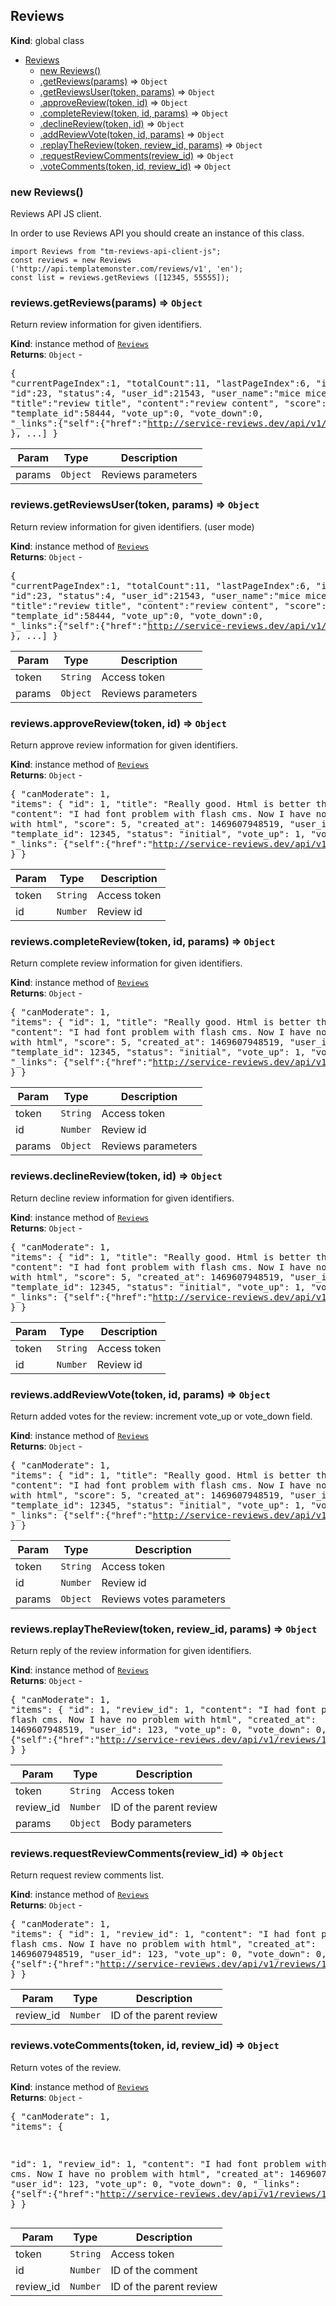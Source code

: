 <a name="Reviews"></a>

## Reviews
**Kind**: global class  

* [Reviews](#Reviews)
    * [new Reviews()](#new_Reviews_new)
    * [.getReviews(params)](#Reviews+getReviews) ⇒ <code>Object</code>
    * [.getReviewsUser(token, params)](#Reviews+getReviewsUser) ⇒ <code>Object</code>
    * [.approveReview(token, id)](#Reviews+approveReview) ⇒ <code>Object</code>
    * [.completeReview(token, id, params)](#Reviews+completeReview) ⇒ <code>Object</code>
    * [.declineReview(token, id)](#Reviews+declineReview) ⇒ <code>Object</code>
    * [.addReviewVote(token, id, params)](#Reviews+addReviewVote) ⇒ <code>Object</code>
    * [.replayTheReview(token, review_id, params)](#Reviews+replayTheReview) ⇒ <code>Object</code>
    * [.requestReviewComments(review_id)](#Reviews+requestReviewComments) ⇒ <code>Object</code>
    * [.voteComments(token, id, review_id)](#Reviews+voteComments) ⇒ <code>Object</code>

<a name="new_Reviews_new"></a>

### new Reviews()
Reviews API JS client.

In order to use Reviews API you should create an instance of this class.
~~~~
import Reviews from "tm-reviews-api-client-js";
const reviews = new Reviews ('http://api.templatemonster.com/reviews/v1', 'en');
const list = reviews.getReviews ([12345, 55555]);
~~~~

<a name="Reviews+getReviews"></a>

### reviews.getReviews(params) ⇒ <code>Object</code>
Return review information for given identifiers.

**Kind**: instance method of [<code>Reviews</code>](#Reviews)  
**Returns**: <code>Object</code> - <pre>{
"currentPageIndex":1,
"totalCount":11,
"lastPageIndex":6,
"items": [
 {
   "id":23,
   "status":4,
   "user_id":21543,
   "user_name":"mice mice",
   "title":"review title",
   "content":"review content",
   "score":5,
   "template_id":58444,
   "vote_up":0,
   "vote_down":0,
   "_links":{"self":{"href":"http://service-reviews.dev/api/v1/reviews/23"}}
  }, ...]
 }</pre>  

| Param | Type | Description |
| --- | --- | --- |
| params | <code>Object</code> | Reviews parameters |

<a name="Reviews+getReviewsUser"></a>

### reviews.getReviewsUser(token, params) ⇒ <code>Object</code>
Return review information for given identifiers. (user mode)

**Kind**: instance method of [<code>Reviews</code>](#Reviews)  
**Returns**: <code>Object</code> - <pre>{
"currentPageIndex":1,
"totalCount":11,
"lastPageIndex":6,
"items": [
 {
   "id":23,
   "status":4,
   "user_id":21543,
   "user_name":"mice mice",
   "title":"review title",
   "content":"review content",
   "score":5,
   "template_id":58444,
   "vote_up":0,
   "vote_down":0,
   "_links":{"self":{"href":"http://service-reviews.dev/api/v1/reviews/23"}}
  }, ...]
 }</pre>  

| Param | Type | Description |
| --- | --- | --- |
| token | <code>String</code> | Access token |
| params | <code>Object</code> | Reviews parameters |

<a name="Reviews+approveReview"></a>

### reviews.approveReview(token, id) ⇒ <code>Object</code>
Return approve review information for given identifiers.

**Kind**: instance method of [<code>Reviews</code>](#Reviews)  
**Returns**: <code>Object</code> - <pre>{
"canModerate": 1,
"items":
 {
    "id": 1,
    "title": "Really good. Html is better than cms",
    "content": "I had font problem with flash cms. Now I have no problem with html",
    "score": 5,
    "created_at": 1469607948519,
    "user_id": 123,
    "template_id": 12345,
    "status": "initial",
    "vote_up": 1,
    "vote_down": 0,
    "_links": {"self":{"href":"http://service-reviews.dev/api/v1/reviews/1"}}
  }
 }</pre>  

| Param | Type | Description |
| --- | --- | --- |
| token | <code>String</code> | Access token |
| id | <code>Number</code> | Review id |

<a name="Reviews+completeReview"></a>

### reviews.completeReview(token, id, params) ⇒ <code>Object</code>
Return complete review information for given identifiers.

**Kind**: instance method of [<code>Reviews</code>](#Reviews)  
**Returns**: <code>Object</code> - <pre>{
"canModerate": 1,
"items":
 {
    "id": 1,
    "title": "Really good. Html is better than cms",
    "content": "I had font problem with flash cms. Now I have no problem with html",
    "score": 5,
    "created_at": 1469607948519,
    "user_id": 123,
    "template_id": 12345,
    "status": "initial",
    "vote_up": 1,
    "vote_down": 0,
    "_links": {"self":{"href":"http://service-reviews.dev/api/v1/reviews/1"}}
  }
 }</pre>  

| Param | Type | Description |
| --- | --- | --- |
| token | <code>String</code> | Access token |
| id | <code>Number</code> | Review id |
| params | <code>Object</code> | Reviews parameters |

<a name="Reviews+declineReview"></a>

### reviews.declineReview(token, id) ⇒ <code>Object</code>
Return decline review information for given identifiers.

**Kind**: instance method of [<code>Reviews</code>](#Reviews)  
**Returns**: <code>Object</code> - <pre>{
"canModerate": 1,
"items":
 {
    "id": 1,
    "title": "Really good. Html is better than cms",
    "content": "I had font problem with flash cms. Now I have no problem with html",
    "score": 5,
    "created_at": 1469607948519,
    "user_id": 123,
    "template_id": 12345,
    "status": "initial",
    "vote_up": 1,
    "vote_down": 0,
    "_links": {"self":{"href":"http://service-reviews.dev/api/v1/reviews/1"}}
  }
 }</pre>  

| Param | Type | Description |
| --- | --- | --- |
| token | <code>String</code> | Access token |
| id | <code>Number</code> | Review id |

<a name="Reviews+addReviewVote"></a>

### reviews.addReviewVote(token, id, params) ⇒ <code>Object</code>
Return added votes for the review: increment vote_up or vote_down field.

**Kind**: instance method of [<code>Reviews</code>](#Reviews)  
**Returns**: <code>Object</code> - <pre>{
"canModerate": 1,
"items":
 {
    "id": 1,
    "title": "Really good. Html is better than cms",
    "content": "I had font problem with flash cms. Now I have no problem with html",
    "score": 5,
    "created_at": 1469607948519,
    "user_id": 123,
    "template_id": 12345,
    "status": "initial",
    "vote_up": 1,
    "vote_down": 0,
    "_links": {"self":{"href":"http://service-reviews.dev/api/v1/reviews/1"}}
  }
 }</pre>  

| Param | Type | Description |
| --- | --- | --- |
| token | <code>String</code> | Access token |
| id | <code>Number</code> | Review id |
| params | <code>Object</code> | Reviews votes parameters |

<a name="Reviews+replayTheReview"></a>

### reviews.replayTheReview(token, review_id, params) ⇒ <code>Object</code>
Return reply of the review information for given identifiers.

**Kind**: instance method of [<code>Reviews</code>](#Reviews)  
**Returns**: <code>Object</code> - <pre>{
"canModerate": 1,
"items":
 {
  "id": 1,
  "review_id": 1,
  "content": "I had font problem with flash cms. Now I have no problem with html",
  "created_at": 1469607948519,
  "user_id": 123,
  "vote_up": 0,
  "vote_down": 0,
  "_links": {"self":{"href":"http://service-reviews.dev/api/v1/reviews/1/comment/1"}}
  }
 }</pre>  

| Param | Type | Description |
| --- | --- | --- |
| token | <code>String</code> | Access token |
| review_id | <code>Number</code> | ID of the parent review |
| params | <code>Object</code> | Body parameters |

<a name="Reviews+requestReviewComments"></a>

### reviews.requestReviewComments(review_id) ⇒ <code>Object</code>
Return request review comments list.

**Kind**: instance method of [<code>Reviews</code>](#Reviews)  
**Returns**: <code>Object</code> - <pre>{
"canModerate": 1,
"items":
 {
  "id": 1,
  "review_id": 1,
  "content": "I had font problem with flash cms. Now I have no problem with html",
  "created_at": 1469607948519,
  "user_id": 123,
  "vote_up": 0,
  "vote_down": 0,
  "_links": {"self":{"href":"http://service-reviews.dev/api/v1/reviews/1/comment/1"}}
  }
 }</pre>  

| Param | Type | Description |
| --- | --- | --- |
| review_id | <code>Number</code> | ID of the parent review |

<a name="Reviews+voteComments"></a>

### reviews.voteComments(token, id, review_id) ⇒ <code>Object</code>
Return votes of the review.

**Kind**: instance method of [<code>Reviews</code>](#Reviews)  
**Returns**: <code>Object</code> - <pre>{
"canModerate": 1,
"items":
 {

  "id": 1,
  "review_id": 1,
  "content": "I had font problem with flash cms. Now I have no problem with html",
  "created_at": 1469607948519,
  "user_id": 123,
  "vote_up": 0,
  "vote_down": 0,
  "_links": {"self":{"href":"http://service-reviews.dev/api/v1/reviews/1/comment/1"}}
  }
 }</pre>  

| Param | Type | Description |
| --- | --- | --- |
| token | <code>String</code> | Access token |
| id | <code>Number</code> | ID of the comment |
| review_id | <code>Number</code> | ID of the parent review |

